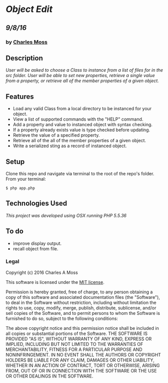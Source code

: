 # _Object Edit_
## _9/8/16_
### by [Charles Moss](https://twitter.com/CharlesMoss)

## Description
_User will be asked to choose a Class to instance from a list of files for in the src folder. User will be able to set new properties, retrieve a single value from a property, or retrieve all of the member properties of a given object._

## Features

- Load any valid Class from a local directory to be instanced for your object.
- View a list of supported commands with the "HELP" command.
- Add a property and value to instanced object with syntax checking.
- If a property already exists value is type checked before updating.  
- Retrieve the value of a specified property.
- Retrieve all of the all of the member properties of a given object.
- Write a serialized sting as a record of instanced object.

## Setup
Clone this repo and navigate via terminal to the root of the repo's folder. From your terminal:

```
$ php app.php
```

## Technologies Used

_This project was developed using OSX running PHP 5.5.36_

## To do


- improve display output.
- recall object from file.


### Legal
Copyright (c) 2016 Charles A Moss

This software is licensed under the [MIT license](https://en.wikipedia.org/wiki/MIT_License).

Permission is hereby granted, free of charge, to any person obtaining a copy of this software and associated documentation files (the "Software"), to deal in the Software without restriction, including without limitation the rights to use, copy, modify, merge, publish, distribute, sublicense, and/or sell copies of the Software, and to permit persons to whom the Software is furnished to do so, subject to the following conditions:

The above copyright notice and this permission notice shall be included in all copies or substantial portions of the Software.
THE SOFTWARE IS PROVIDED "AS IS", WITHOUT WARRANTY OF ANY KIND, EXPRESS OR IMPLIED, INCLUDING BUT NOT LIMITED TO THE WARRANTIES OF MERCHANTABILITY, FITNESS FOR A PARTICULAR PURPOSE AND NONINFRINGEMENT. IN NO EVENT SHALL THE AUTHORS OR COPYRIGHT HOLDERS BE LIABLE FOR ANY CLAIM, DAMAGES OR OTHER LIABILITY, WHETHER IN AN ACTION OF CONTRACT, TORT OR OTHERWISE, ARISING FROM, OUT OF OR IN CONNECTION WITH THE SOFTWARE OR THE USE OR OTHER DEALINGS IN THE SOFTWARE.
